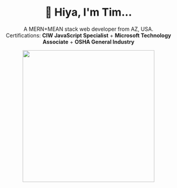 <h1 align='center'>
  👋 Hiya, I'm Tim...
</h1>

<p align='center'>
  A MERN+MEAN stack web developer from AZ, USA.
  <br/>
  Certifications: <b>CIW JavaScript Specialist</b> + <b>Microsoft Technology Associate</b> + <b>OSHA General Industry</b>
</p>

<p align='center'>
  <a href="#"><img src="https://github-readme-stats.vercel.app/api?username=NotTimTam&show_icons=true&count_private=true&theme=dark" width="350"></a>
</p>

<!--
Here are some ideas to get you started:

- 🔭 I’m currently working on ...
- 🌱 I’m currently learning ...
- 👯 I’m looking to collaborate on ...
- 🤔 I’m looking for help with ...
- 💬 Ask me about ...
- 📫 How to reach me: ...
- 😄 Pronouns: ...
- ⚡ Fun fact: ...
-->
